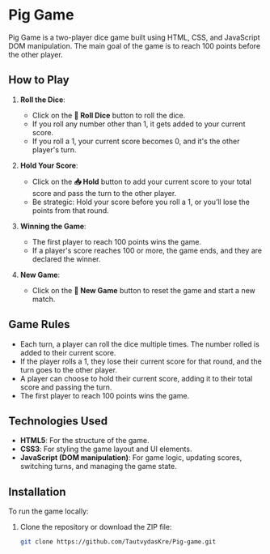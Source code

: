 # Pig Game

Pig Game is a two-player dice game built using HTML, CSS, and JavaScript DOM manipulation. The main goal of the game is to reach 100 points before the other player.

## How to Play

1. **Roll the Dice**: 
   - Click on the **🎲 Roll Dice** button to roll the dice.
   - If you roll any number other than 1, it gets added to your current score.
   - If you roll a 1, your current score becomes 0, and it's the other player's turn.

2. **Hold Your Score**: 
   - Click on the **📥 Hold** button to add your current score to your total score and pass the turn to the other player.
   - Be strategic: Hold your score before you roll a 1, or you’ll lose the points from that round.

3. **Winning the Game**:
   - The first player to reach 100 points wins the game.
   - If a player's score reaches 100 or more, the game ends, and they are declared the winner.

4. **New Game**:
   - Click on the **🔄 New Game** button to reset the game and start a new match.

## Game Rules

- Each turn, a player can roll the dice multiple times. The number rolled is added to their current score.
- If the player rolls a 1, they lose their current score for that round, and the turn goes to the other player.
- A player can choose to hold their current score, adding it to their total score and passing the turn.
- The first player to reach 100 points wins the game.

## Technologies Used

- **HTML5**: For the structure of the game.
- **CSS3**: For styling the game layout and UI elements.
- **JavaScript (DOM manipulation)**: For game logic, updating scores, switching turns, and managing the game state.

## Installation

To run the game locally:

1. Clone the repository or download the ZIP file:
   ```bash
   git clone https://github.com/TautvydasKre/Pig-game.git
